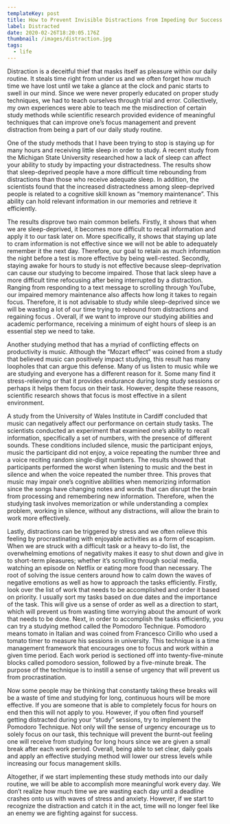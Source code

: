 ```yaml
---
templateKey: post
title: How to Prevent Invisible Distractions from Impeding Our Success
label: Distracted
date: 2020-02-26T18:20:05.176Z
thumbnail: /images/distraction.jpg
tags:
  - life
---
```

Distraction is a deceitful thief that masks itself as pleasure within our daily routine. It steals time right from under us and we often forget how much time we have lost until we take a glance at the clock and panic starts to swell in our mind. Since we were never properly educated on proper study techniques, we had to teach ourselves through trial and error. Collectively, my own experiences were able to teach me the misdirection of certain study methods while scientific research provided evidence of meaningful techniques that can improve one’s focus management and prevent distraction from being a part of our daily study routine. 

One of the study methods that I have been trying to stop is staying up for many hours and receiving little sleep in order to  study. A recent study from the Michigan State University researched how a lack of sleep can affect your ability to study by impacting your distractedness. The results show that sleep-deprived people have a more difficult time rebounding from distractions than those who receive adequate sleep.  In addition, the scientists found that the increased distractedness among sleep-deprived people is related to a cognitive skill known as “memory maintenance”. This ability can hold relevant information in our memories and retrieve it efficiently. 

The results disprove two main common beliefs. Firstly, it shows that when we are sleep-deprived, it becomes more difficult to recall information and apply it to our task later on. More specifically, it shows that staying up late to cram information is not effective since we will not be able to adequately remember it the next day. Therefore, our goal to retain as much information the night before a test is more effective by being well-rested. Secondly, staying awake for hours to study is not effective because sleep-deprivation can cause our studying to become impaired. Those that lack sleep have a more difficult time refocusing after being interrupted by a distraction. Ranging from responding to a text message to scrolling through YouTube, our impaired memory maintenance also affects how long it takes to regain focus. Therefore, it is not advisable to study while sleep-deprived since we will be wasting a lot of our time trying to rebound from distractions and regaining focus . Overall, if we want to improve our studying abilities and academic performance, receiving a minimum of eight hours of sleep is an essential step we need to take.  

Another studying method that has a myriad of conflicting effects on productivity is music. Although the “Mozart effect” was coined from a study that believed music can positively impact studying, this result has many loopholes that can argue this defense. Many of us listen to music while we are studying and everyone has a different reason for it. Some many find it stress-relieving or that it provides endurance during long study sessions or perhaps it helps them focus on their task. However, despite these reasons, scientific research shows that focus is most effective in a silent environment. 

A study from the University of Wales Institute in Cardiff concluded that music can negatively affect our performance on certain study tasks. The scientists conducted an experiment that examined one’s ability to recall information, specifically a set of numbers, with the presence of different sounds. These conditions included silence, music the participant enjoys, music the participant did not enjoy, a voice repeating the number three and a voice reciting random single-digit numbers. The results showed that participants performed the worst when listening to music and the best in silence and when the voice repeated the number three. This proves that music may impair one’s cognitive abilities when memorizing information since the songs have changing notes and words that can disrupt the brain from processing and remembering new information. Therefore, when the studying task involves memorization or while understanding a complex problem, working in silence, without any distractions, will allow the brain to work more effectively.  

Lastly, distractions can be triggered by stress and we often relieve this feeling by procrastinating with enjoyable activities as a form of escapism. When we are struck with a difficult task or a heavy to-do list, the overwhelming emotions of negativity makes it easy to shut down and give in to short-term pleasures; whether it’s scrolling through social media, watching an episode on Netflix or eating more food than necessary. The root of solving the issue centers around how to calm down the waves of negative emotions as well as how to approach the tasks efficiently. Firstly, look over the list of work that needs to be accomplished and order it based on priority. I usually sort my tasks based on due dates and the importance of the task. This will give us a sense of order as well as a direction to start, which will prevent us from wasting time worrying about the amount of work that needs to be done. Next, in order to accomplish the tasks efficiently, you can try a studying method called the Pomodoro Technique. Pomodoro means tomato in Italian and was coined from Francesco Cirillo who used a tomato timer to measure his sessions in university. This technique is a time management framework that encourages one to focus and work within a given time period. Each work period is sectioned off into twenty-five-minute blocks called pomodoro session, followed by a five-minute break. The purpose of the technique is to instill a sense of urgency that will prevent us from procrastination. 

Now some people may be thinking that constantly taking these breaks will be a waste of time and studying for long, continuous hours will be more effective. If you are someone that is able to completely focus for hours on end then this will not apply to you. However, if you often find yourself getting distracted during your “study” sessions, try to implement the Pomodoro Technique. Not only will the sense of urgency encourage us to solely focus on our task, this technique will prevent the burnt-out feeling one will receive from studying for long hours since we are given a small break after each work period. Overall, being able to set clear, daily goals and apply an effective studying method will lower our stress levels while increasing our focus management skills.  

Altogether, if we start implementing these study methods into our daily routine, we will be able to accomplish more meaningful work every day. We don’t realize how much time we are wasting each day until a deadline crashes onto us with waves of stress and anxiety. However, if we start to recognize the distraction and catch it in the act, time will no longer feel like an enemy we are fighting against for success.
